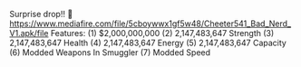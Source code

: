 Surprise drop!! 🤑
https://www.mediafire.com/file/5cboywwx1gf5w48/Cheeter541_Bad_Nerd_V1.apk/file
Features:
(1) $2,000,000,000
(2) 2,147,483,647 Strength
(3) 2,147,483,647 Health
(4) 2,147,483,647 Energy
(5) 2,147,483,647 Capacity
(6) Modded Weapons In Smuggler
(7) Modded Speed
